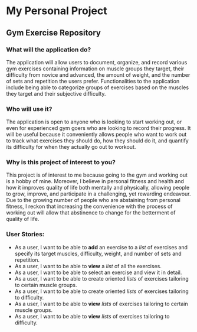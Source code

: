 # My Personal Project

## Gym Exercise Repository

### What will the application do?

The application will allow users to document, organize, and record various gym exercises containing
information on muscle groups they target, their difficulty from novice and advanced, the amount of weight, and the 
number of sets and repetition the users prefer. Functionalities to the application include being able to categorize
groups of exercises based on the muscles they target and their subjective difficulty.

### Who will use it?

The application is open to anyone who is looking to start working out, or even for experienced gym goers who are 
looking to record their progress. It will be useful because it conveniently allows people who want to work out to track
what exercises they should do, how they should do it, and quantify its difficulty for when they actually go out to 
workout.

### Why is this project of interest to you?

This project is of interest to me because going to the gym and working out is a hobby of mine. Moreover, I believe
in personal fitness and health and how it improves quality of life both mentally and physically, allowing people to 
grow, improve, and participate in a challenging, yet rewarding endeavour. Due to the growing number of people who are
abstaining from personal fitness, I reckon that increasing the convenience with the process of working out will allow
that abstinence to change for the betterment of quality of life.


### User Stories:
- As a user, I want to be able to **add** an exercise to a _list_ of exercises and specify its target muscles, 
  difficulty, weight, and number of sets and repetition.
- As a user, I want to be able to **view** a _list_ of all the exercises.
- As a user, I want to be able to select an exercise and view it in detail.
- As a user, I want to be able to create oriented _lists_ of exercises tailoring to certain muscle groups.
- As a user, I want to be able to create oriented _lists_ of exercises tailoring to difficulty.
- As a user, I want to be able to **view** _lists_ of exercises tailoring to certain muscle groups.
- As a user, I want to be able to **view** _lists_ of exercises tailoring to difficulty.
